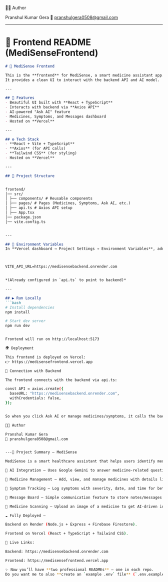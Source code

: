 👨‍💻 Author

Pranshul Kumar Gera
📧 pranshulgera0508@gmail.com


---

# 🔵 Frontend README (MediSenseFrontend)

```markdown
# 💊 MediSense Frontend

This is the **frontend** for MediSense, a smart medicine assistant app.  
It provides a clean UI to interact with the backend API and AI model.

---

## 🚀 Features
- Beautiful UI built with **React + TypeScript**
- Interacts with backend via **Axios API**
- AI-powered "Ask AI" feature
- Medicines, Symptoms, and Messages dashboard
- Hosted on **Vercel**

---

## ⚙️ Tech Stack
- **React + Vite + TypeScript**
- **Axios** (for API calls)
- **Tailwind CSS** (for styling)
- Hosted on **Vercel**

---

## 📂 Project Structure


frontend/
│── src/
│ ├── components/ # Reusable components
│ ├── pages/ # Pages (Medicines, Symptoms, Ask AI, etc.)
│ ├── api.ts # Axios API setup
│ ├── App.tsx
│── package.json
│── vite.config.ts


---

## 🔑 Environment Variables
In **Vercel dashboard → Project Settings → Environment Variables**, add:



VITE_API_URL=https://medisensebackend.onrender.com


*(Already configured in `api.ts` to point to backend)*

---

## ▶️ Run Locally
```bash
# Install dependencies
npm install

# Start dev server
npm run dev


Frontend will run on http://localhost:5173

🌍 Deployment

This frontend is deployed on Vercel:
👉 https://medisensefrontend.vercel.app

🔗 Connection with Backend

The frontend connects with the backend via api.ts:

const API = axios.create({
  baseURL: "https://medisensebackend.onrender.com",
  withCredentials: false,
});


So when you click Ask AI or manage medicines/symptoms, it calls the backend APIs.

👨‍💻 Author

Pranshul Kumar Gera
📧 pranshulgera0508@gmail.com


---📌 Project Summary – MediSense

MediSense is a smart healthcare assistant that helps users identify medicines, track symptoms, and interact with an AI-powered chatbot for health-related queries.

🧠 AI Integration – Uses Google Gemini to answer medicine-related questions in natural language.

💊 Medicine Management – Add, view, and manage medicines with details like dosage and frequency.

🤒 Symptom Tracking – Log symptoms with severity, date, and time for better health monitoring.

💬 Message Board – Simple communication feature to store notes/messages.

📸 Medicine Scanning – Upload an image of a medicine to get AI-driven identification (via backend).

☁️ Fully Deployed –

Backend on Render (Node.js + Express + Firebase Firestore).

Frontend on Vercel (React + TypeScript + Tailwind CSS).

🔗 Live Links:

Backend: https://medisensebackend.onrender.com

Frontend: https://medisensefrontend.vercel.app

✨ Now you’ll have **two professional READMEs** — one in each repo.  
Do you want me to also **create an `example .env` file** (`.env.example`) for both repos so contributors know what to fill in?
